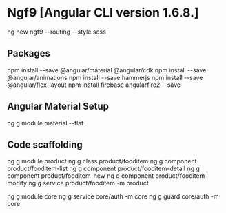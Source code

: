 # Ngf9 [Angular CLI version 1.6.8.]
ng new ngf9 --routing --style scss

## Packages
npm install --save @angular/material @angular/cdk
npm install --save @angular/animations
npm install --save hammerjs
npm install --save @angular/flex-layout
npm install firebase angularfire2 --save

## Angular Material Setup
ng g module material --flat

## Code scaffolding
<!-- Product module setup -->
ng g module product
ng g class product/fooditem
ng g component product/fooditem-list
ng g component product/fooditem-detail
ng g component product/fooditem-new
ng g component product/fooditem-modify
ng g service product/fooditem -m product

<!-- Core module setup -->
ng g module core
ng g service core/auth -m core
ng g guard core/auth -m core



